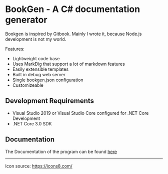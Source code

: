 # BookGen - A C# documentation generator

Bookgen is inspired by Gitbook. Mainly I wrote it, because Node.js development is not my world.

Features:
 
* Lightweight code base
* Uses MarkDig that support a lot of markdown features
* Easily extensible templates
* Built in debug web server
* Single bookgen.json configuration
* Customizeable

## Development Requirements

* Visual Studio 2019 or Visual Studio Core configured for .NET Core Development
* .NET Core 3.0 SDK

## Documentation

The Documentation  of the program can be found [here](https://github.com/webmaster442/BookGen/blob/dotnetcore/Documentation/Index.md)

---
Icon source: https://icons8.com/